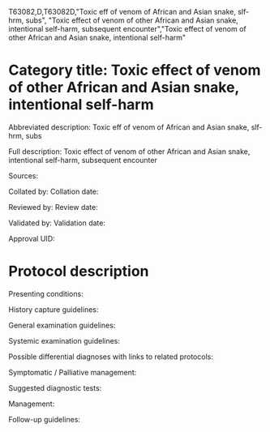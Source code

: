 T63082,D,T63082D,"Toxic eff of venom of African and Asian snake, slf-hrm, subs", "Toxic effect of venom of other African and Asian snake, intentional self-harm, subsequent encounter","Toxic effect of venom of other African and Asian snake, intentional self-harm"
# Category title: Toxic effect of venom of other African and Asian snake, intentional self-harm

Abbreviated description: Toxic eff of venom of African and Asian snake, slf-hrm, subs

Full description: Toxic effect of venom of other African and Asian snake, intentional self-harm, subsequent encounter

Sources:

Collated by:
Collation date:

Reviewed by:
Review date:

Validated by:
Validation date:

Approval UID:

# Protocol description

Presenting conditions:

History capture guidelines:

General examination guidelines:

Systemic examination guidelines:

Possible differential diagnoses with links to related protocols:

Symptomatic / Palliative management:

Suggested diagnostic tests:

Management:

Follow-up guidelines:

